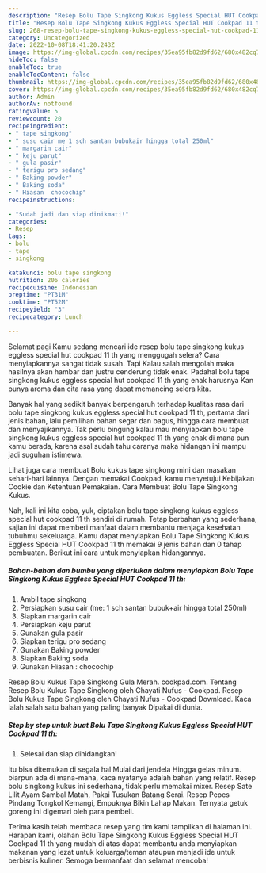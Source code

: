 ```yaml
---
description: "Resep Bolu Tape Singkong Kukus Eggless Special HUT Cookpad 11 th yang Enak , Lezat Sekali"
title: "Resep Bolu Tape Singkong Kukus Eggless Special HUT Cookpad 11 th yang Enak , Lezat Sekali"
slug: 268-resep-bolu-tape-singkong-kukus-eggless-special-hut-cookpad-11-th-yang-enak-lezat-sekali
category: Uncategorized
date: 2022-10-08T18:41:20.243Z
image: https://img-global.cpcdn.com/recipes/35ea95fb82d9fd62/680x482cq70/bolu-tape-singkong-kukus-eggless-special-hut-cookpad-11-th-foto-resep-utama.jpg
hideToc: false
enableToc: true
enableTocContent: false
thumbnail: https://img-global.cpcdn.com/recipes/35ea95fb82d9fd62/680x482cq70/bolu-tape-singkong-kukus-eggless-special-hut-cookpad-11-th-foto-resep-utama.jpg
cover: https://img-global.cpcdn.com/recipes/35ea95fb82d9fd62/680x482cq70/bolu-tape-singkong-kukus-eggless-special-hut-cookpad-11-th-foto-resep-utama.jpg
author: Admin
authorAv: notfound
ratingvalue: 5
reviewcount: 20
recipeingredient:
- " tape singkong"
- " susu cair me 1 sch santan bubukair hingga total 250ml"
- " margarin cair"
- " keju parut"
- " gula pasir"
- " terigu pro sedang"
- " Baking powder"
- " Baking soda"
- " Hiasan  chocochip"
recipeinstructions:

- "Sudah jadi dan siap dinikmati!"
categories:
- Resep
tags:
- bolu
- tape
- singkong

katakunci: bolu tape singkong 
nutrition: 206 calories
recipecuisine: Indonesian
preptime: "PT31M"
cooktime: "PT52M"
recipeyield: "3"
recipecategory: Lunch

---
```



Selamat pagi Kamu sedang mencari ide resep bolu tape singkong kukus eggless special hut cookpad 11 th yang menggugah selera? Cara menyiapkannya sangat tidak susah. Tapi Kalau salah mengolah maka hasilnya akan hambar dan justru cenderung tidak enak. Padahal bolu tape singkong kukus eggless special hut cookpad 11 th yang enak harusnya Kan punya aroma dan cita rasa yang dapat memancing selera kita.


Banyak hal yang sedikit banyak berpengaruh terhadap kualitas rasa dari bolu tape singkong kukus eggless special hut cookpad 11 th, pertama dari jenis bahan, lalu pemilihan bahan segar dan bagus, hingga cara membuat dan menyajikannya. Tak perlu bingung kalau mau menyiapkan bolu tape singkong kukus eggless special hut cookpad 11 th yang enak di mana pun kamu berada, karena asal sudah tahu caranya maka hidangan ini mampu jadi suguhan istimewa.

Lihat juga cara membuat Bolu kukus tape singkong mini dan masakan sehari-hari lainnya. Dengan memakai Cookpad, kamu menyetujui Kebijakan Cookie dan Ketentuan Pemakaian. Cara Membuat Bolu Tape Singkong Kukus.


Nah, kali ini kita coba, yuk, ciptakan bolu tape singkong kukus eggless special hut cookpad 11 th sendiri di rumah. Tetap berbahan yang sederhana, sajian ini dapat memberi manfaat dalam membantu menjaga kesehatan tubuhmu sekeluarga. Kamu dapat menyiapkan Bolu Tape Singkong Kukus Eggless Special HUT Cookpad 11 th memakai 9 jenis bahan dan 0 tahap pembuatan. Berikut ini cara untuk menyiapkan hidangannya.

<!--inarticleads1-->

##### Bahan-bahan dan bumbu yang diperlukan dalam menyiapkan Bolu Tape Singkong Kukus Eggless Special HUT Cookpad 11 th:

1. Ambil  tape singkong
1. Persiapkan  susu cair (me: 1 sch santan bubuk+air hingga total 250ml)
1. Siapkan  margarin cair
1. Persiapkan  keju parut
1. Gunakan  gula pasir
1. Siapkan  terigu pro sedang
1. Gunakan  Baking powder
1. Siapkan  Baking soda
1. Gunakan  Hiasan : chocochip


Resep Bolu Kukus Tape Singkong Gula Merah. cookpad.com. Tentang Resep Bolu Kukus Tape Singkong oleh Chayati Nufus - Cookpad. Resep Bolu Kukus Tape Singkong oleh Chayati Nufus - Cookpad Download. Kaca ialah salah satu bahan yang paling banyak Dipakai di dunia. 

<!--inarticleads2-->

##### Step by step untuk buat Bolu Tape Singkong Kukus Eggless Special HUT Cookpad 11 th:


1. Selesai dan siap dihidangkan!

Itu bisa ditemukan di segala hal Mulai dari jendela Hingga gelas minum. biarpun ada di mana-mana, kaca nyatanya adalah bahan yang relatif. Resep bolu singkong kukus ini sederhana, tidak perlu memakai mixer. Resep Sate Lilit Ayam Sambal Matah, Pakai Tusukan Batang Serai. Resep Pepes Pindang Tongkol Kemangi, Empuknya Bikin Lahap Makan. Ternyata getuk goreng ini digemari oleh para pembeli. 

Terima kasih telah membaca resep yang tim kami tampilkan di halaman ini. Harapan kami, olahan Bolu Tape Singkong Kukus Eggless Special HUT Cookpad 11 th yang mudah di atas dapat membantu anda menyiapkan makanan yang lezat untuk keluarga/teman ataupun menjadi ide untuk berbisnis kuliner. Semoga bermanfaat dan selamat mencoba!
